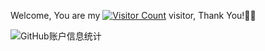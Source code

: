 Welcome, You are my [![Visitor Count](https://profile-counter.glitch.me/story-x/count.svg)](https://blog.i-xiao.space/) visitor, Thank You!🎉🎉

![GitHub账户信息统计](https://github-stats.ubrong.com/api?username=story-x&show_icons=true&theme=tokyonight)



